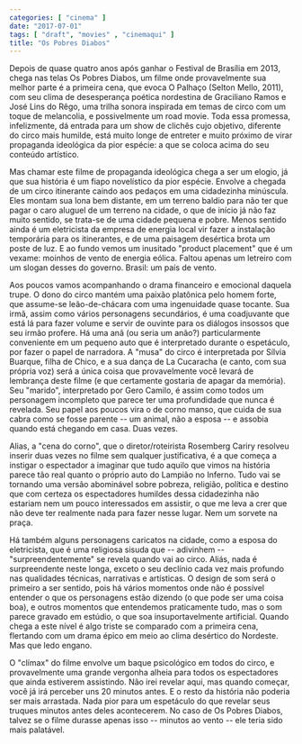 ```yaml
---
categories: [ "cinema" ]
date: "2017-07-01"
tags: [ "draft", "movies" , "cinemaqui" ]
title: "Os Pobres Diabos"
---
```

Depois de quase quatro anos após ganhar o Festival de Brasília em
2013, chega nas telas Os Pobres Diabos, um filme onde provavelmente sua
melhor parte é a primeira cena, que evoca O Palhaço (Selton Mello,
2011), com seu clima de desesperança poética nordestina de Graciliano
Ramos e José Lins do Rêgo, uma trilha sonora inspirada em temas de
circo com um toque de melancolia, e possivelmente um road movie. Toda
essa promessa, infelizmente, dá entrada para um show de clichês cujo
objetivo, diferente do circo mais humilde, está muito longe de entreter
e muito próximo de virar propaganda ideológica da pior espécie:
a que se coloca acima do seu conteúdo artístico.

Mas chamar este filme de propaganda ideológica chega a ser um elogio,
já que sua história é um fiapo novelístico da pior espécie. Envolve
a chegada de um circo itinerante caindo aos pedaços em uma cidadezinha
minúscula. Eles montam sua lona bem distante, em um terreno baldio
para não ter que pagar o caro aluguel de um terreno na cidade, o
que de início já não faz muito sentido, se trata-se de uma cidade
pequena e pobre. Menos sentido ainda é um eletricista da empresa de
energia local vir fazer a instalação temporária para os itinerantes,
e de uma paisagem desértica brota um poste de luz. E ao fundo vemos
um inusitado "product placement" que é um vexame: moinhos de vento
de energia eólica. Faltou apenas um letreiro com um slogan desses do
governo. Brasil: um país de vento.

Aos poucos vamos acompanhando o drama financeiro e emocional daquela
trupe. O dono do circo mantém uma paixão platônica pelo homem forte,
que assume-se leão-de-chácara com uma ingenuidade quase tocante. Sua
irmã, assim como vários personagens secundários, é uma coadjuvante que
está lá para fazer volume e servir de ouvinte para os diálogos insossos
que seu irmão profere. Há uma anã (ou seria um anão?) particularmente
conveniente em um pequeno auto que é interpretado durante o espetáculo,
por fazer o papel de narradora. A "musa" do circo é interpretada por
Sílvia Buarque, filha de Chico, e a sua dança de La Cucaracha (e
canto, com sua própria voz) será a única coisa que provavelmente
você levará de lembrança deste filme (e que certamente gostaria
de apagar da memória). Seu "marido", interpretado por Gero Camilo, é
assim como todos um personagem incompleto que parece ter uma profundidade
que nunca é revelada. Seu papel aos poucos vira o de corno manso, que
cuida de sua cabra como se fosse parente -- um animal, não a esposa --
e assobia quando está chegando em casa. Duas vezes.

Alias, a "cena do corno", que o diretor/roteirista Rosemberg Cariry
resolveu inserir duas vezes no filme sem qualquer justificativa, é
a que começa a instigar o espectador a imaginar que tudo aquilo que
vimos na história parece tão real quanto o próprio auto do Lampião
no Inferno. Tudo vai se tornando uma versão abominável sobre pobreza,
religião, política e destino que com certeza os espectadores humildes
dessa cidadezinha não estariam nem um pouco interessados em assistir,
o que me leva a crer que não deve ter realmente nada para fazer nesse
lugar. Nem um sorvete na praça.

Há também alguns personagens caricatos na cidade, como a esposa
do eletricista, que é uma religiosa sisuda que -- adivinhem --
"surpreendentemente" se revela quando vai ao circo. Aliás, nada
é surpreendente neste longa, exceto o seu declínio cada vez mais
profundo nas qualidades técnicas, narrativas e artísticas. O design
de som será o primeiro a ser sentido, pois há vários momentos onde
não é possível entender o que os personagens estão dizendo (o que
pode ser uma coisa boa), e outros momentos que entendemos praticamente
tudo, mas o som parece gravado em estúdio, o que soa insuportavelmente
artificial. Quando chega a este nível é algo triste se comparado com a
primeira cena, flertando com um drama épico em meio ao clima desértico
do Nordeste. Mas que ledo engano.

O "clímax" do filme envolve um baque psicológico em todos do circo,
e provavelmente uma grande vergonha alheia para todos os espectadores que
ainda estiverem assistindo. Não irei revelar aqui, mas quando começar,
você já irá perceber uns 20 minutos antes. E o resto da história não
poderia ser mais arrastada. Nada pior para um espetáculo do que revelar
seus truques minutos antes deles acontecerem. No caso de Os Pobres
Diabos, talvez se o filme durasse apenas isso -- minutos ao vento --
ele teria sido mais palatável.
